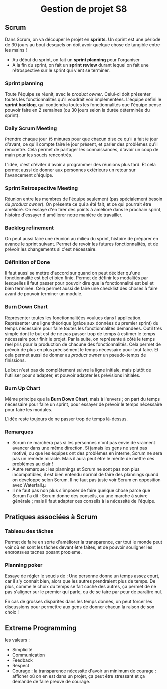 <center> <h1> Gestion de projet S8 </h1> </center>

## Scrum

Dans Scrum, on va découper le projet en **sprints**.  Un sprint est une période de 30 jours au bout desquels on doit avoir quelque chose de tangible entre les mains !

* Au début du sprint, on fait un **sprint planning** pour l'organiser
* A la fin du sprint, on fait un **sprint review** durant lequel on fait une rétrospective sur le sprint qui vient se terminer.

### Sprint planning

Toute l'équipe se réunit, avec le *product owner*.  Celui-ci doit présenter toutes les fonctionnalités qu'il voudrait voir implémentées.  L'équipe défini le **sprint backlog**, qui contiendra toutes les fonctionnalités que l'équipe pense pouvoir faire en 2 semaines (ou 30 jours selon la durée déterminée du sprint).

### Daily Scrum Meeting

Prendre chaque jour 15 minutes pour que chacun dise ce qu'il a fait le jour d'avant, ce qu'il compte faire le jour présent, et parler des problèmes qu'il rencontre.  Cela permet de partager les connaissances, d'avoir un coup de main pour les soucis rencontrés.

L'idée, c'est d'éviter d'avoir à programmer des réunions plus tard.  Et cela permet aussi de donner aux personnes extérieurs un retour sur l'avancement d'équipe.

### Sprint Retrospective Meeting

Réunion entre les membres de l'équipe seulement (pas spécialement besoin du *product owner*).  On présente ce qui a été fait, et ce qui pourrait être amélioré.  On essaye d'en tirer des points à amélioré dans le prochain sprint, histoire d'essayer d'améliorer notre manière de travailler.

### Backlog refinement

On peut aussi faire une réunion au milieu du sprint, histoire de préparer en avance le sprint suivant.  Permet de revoir les futures fonctionnalités, et de prévoir les changements si c'est nécessaire.

### Définition of Done

Il faut aussi se mettre d'accord sur quand on peut décider qu'une fonctionnalité est bel et bien finie.  Permet de définir les modalités par lesquelles il faut passer pour pouvoir dire que la fonctionnalité est bel et bien terminée.  Cela permet aussi de faire une checklist des choses à faire avant de pouvoir terminer un module.

### Burn Down Chart

Représenter toutes les fonctionnalitées voulues dans l'application.  Représenter une ligne théorique (grâce aux données du premier sprint) du temps nécessaire pour faire toutes les fonctionnalités demandées.  Outil très simple dont le but est de ne pas passer trop de temps à estimer le temps nécessaire pour finir le projet.  Par la suite, on représente à côté le temps réel pris pour la production de chacune des fonctionnalités.  Cela permet de prévoir de plus en plus précisément le temps nécessaire pour tout faire.  Et cela permet aussi de donner au *product owner* un pseudo-temps de finissions.

Le but n'est pas de complètement suivre la ligne initiale, mais plutôt de l'utiliser pour s'adapter, et pouvoir adapter les prévisions initiales.

###  Burn Up Chart

Même principe que la **Burn Down Chart**, mais à l'envers ; on part du temps nécessaire pour faire un sprint, pour essayer de prévoir le temps nécessaire pour faire les modules.

L'idée reste toujours de ne passer trop de temps là-dessus.

### Remarques

* Scrum ne marchera pas si les personnes n'ont pas envie de vraiment avancer dans une même direction.  Si jamais les gens ne sont pas motivé, ou que les équipes ont des problèmes en interne, Scrum ne sera pas un remède miracle.  Mais il aura peut être le mérite de mettre ces problèmes au clair !
* Autre remarque : les plannings et Scrum ne sont pas non plus incompatibles, il est bien entendu normal de faire des plannings quand on développe selon Scrum.  Il ne faut pas juste voir Scrum en opposition avec Waterfall.µ
* Il ne faut pas non plus s'imposer de faire quelque chose parce que Scrum l'a dit : Scrum donne des conseils, ou une marche à suivre générale ; mais il faut adapter ces conseils à la nécessité de l'équipe.

## Pratiques associées à Scrum

### Tableau des tâches

Permet de faire en sorte d'améliorer la transparence, car tout le monde peut voir où en sont les tâches devant être faites, et de pouvoir souligner les endroits/les tâches posant problème.

### Planning poker

Essaye de régler le soucis de : Une personne donne un temps assez court, car il s'y connait bien, alors que les autres prendraient plus de temps.  De plus, comme le choix du temps se fait caché des autres, ça permet de ne pas s'aligner sur le premier qui parle, ou de se taire par peur de paraître nul.

En cas de grosses disparités dans les temps donnés, on peut forcer les discussions pour permettre aux gens de donner chacun la raison de son choix !

## Extreme Programming

les valeurs :

* Simplicité
* Communication
* Feedback
* Respect
* Courage : la transparence nécessite d'avoir un minimum de courage : afficher où on en est dans un projet, ça peut être stressant et ça demande de faire preuve de courage.
